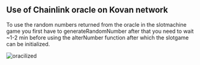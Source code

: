 ## Use of Chainlink oracle on Kovan network

To use the random numbers returned from the oracle in the slotmachine game you first have to generateRandomNumber after that you need to wait ~1-2 min before using the alterNumber function after which the slotgame can be initialized. 

![oracilized](https://user-images.githubusercontent.com/71760326/101631727-1c6c6980-3a25-11eb-86b0-fa94d71df0aa.PNG)

